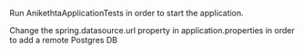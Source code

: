 Run AnikethtaApplicationTests in order to start the application. 

Change the spring.datasource.url property in application.properties in order to add a remote Postgres DB
